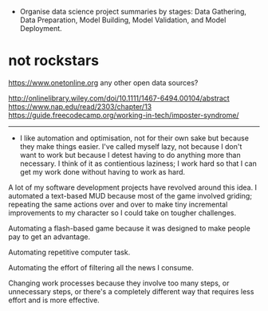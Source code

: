 * Organise data science project summaries by stages: Data Gathering, Data Preparation, Model Building, Model Validation, and Model Deployment.

# not rockstars
https://www.onetonline.org
any other open data sources?

http://onlinelibrary.wiley.com/doi/10.1111/1467-6494.00104/abstract
https://www.nap.edu/read/2303/chapter/13
https://guide.freecodecamp.org/working-in-tech/imposter-syndrome/

-----
* I like automation and optimisation, not for their own sake but because they make things easier. I've called myself lazy, not because I don't want to work but because I detest having to do anything more than necessary. I think of it as contientious laziness; I work hard so that I can get my work done without having to work as hard.

A lot of my software development projects have revolved around this idea. I automated a text-based MUD because most of the game involved griding; repeating the same actions over and over to make tiny incremental improvements to my character so I could take on tougher challenges.

Automating a flash-based game because it was designed to make people pay to get an advantage.

Automating repetitive computer task.

Automating the effort of filtering all the news I consume.

Changing work processes because they involve too many steps, or unnecessary steps, or there's a completely different way that requires less effort and is more effective.
